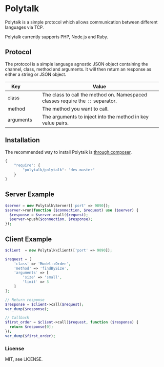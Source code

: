 # Polytalk

Polytalk is a simple protocol which allows communication between different languages via TCP.

Polytalk currently supports PHP, Node.js and Ruby.

## Protocol

The protocol is a simple language agnostic JSON object containing the channel, class, method and arguments. It will then return an response as either a string or JSON object.

Key          | Value
------------ | ------------- 
class        | The class to call the method on. Namespaced classes require the `::` separator.
method       | The method you want to call.
arguments    | The arguments to inject into the method in key value pairs.

## Installation

The recommended way to install Polytalk is [through composer](http://getcomposer.org/).

```javascript
{
	"require": {
   		"polytalk/polytalk": "dev-master"
   	}
}
```
    
## Server Example

```php
$server = new Polytalk\Server(['port' => 9090]);
$server->run(function ($connection, $request) use ($server) {
  $response = $server->call($request);
  $server->push($connection, $response);
});
```

## Client Example
	
```php
$client  = new Polytalk\Client(['port' => 9090]);

$request = [
    'class' => 'Model::Order',
    'method' => 'findBySize',
    'arguments' => [
        'size' => 'small',
        'limit' => 3
    ]
];

// Return response
$response = $client->call($request);
var_dump($response);

// Callback
$first_order = $client->call($request, function ($response) {
  return $response[0];
});
var_dump($first_order);
```

### License

MIT, see LICENSE.